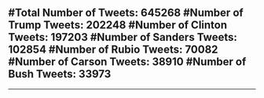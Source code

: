 #Total Number of Tweets: 645268 
#Number of Trump Tweets: 202248
#Number of Clinton Tweets: 197203
#Number of Sanders Tweets: 102854
#Number of Rubio Tweets: 70082
#Number of Carson Tweets: 38910
#Number of Bush Tweets: 33973
---
---
